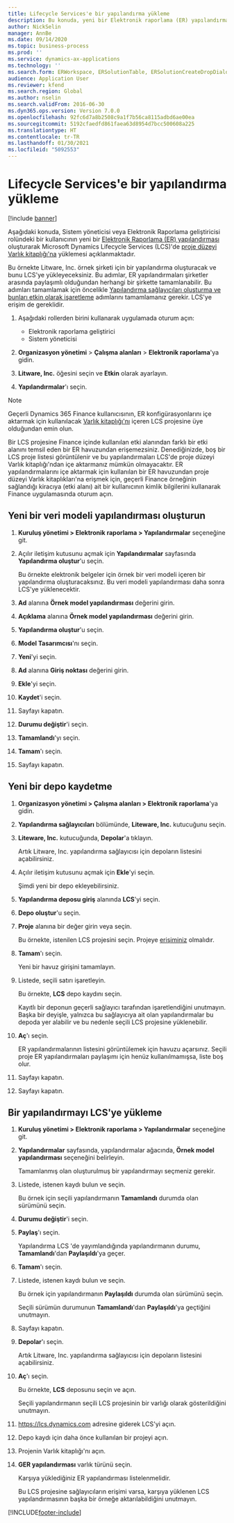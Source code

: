 ```yaml
---
title: Lifecycle Services'e bir yapılandırma yükleme
description: Bu konuda, yeni bir Elektronik raporlama (ER) yapılandırması oluşturma ve bunu Microsoft Dynamics Lifecycle Services'a (LCS) yükleme açıklanmaktadır.
author: NickSelin
manager: AnnBe
ms.date: 09/14/2020
ms.topic: business-process
ms.prod: ''
ms.service: dynamics-ax-applications
ms.technology: ''
ms.search.form: ERWorkspace, ERSolutionTable, ERSolutionCreateDropDialog, ERDataModelDesigner, ERDataModelContentsItemCreationDialog, ERSolutionRepositoryTable, ERSolutionRepositoryCreateDropDialog, ERSolutionImport
audience: Application User
ms.reviewer: kfend
ms.search.region: Global
ms.author: nselin
ms.search.validFrom: 2016-06-30
ms.dyn365.ops.version: Version 7.0.0
ms.openlocfilehash: 92fc6d7a8b2508c9a1f7b56ca8115adbd6ae00ea
ms.sourcegitcommit: 5192cfaedfd861faea63d8954d7bcc500608a225
ms.translationtype: HT
ms.contentlocale: tr-TR
ms.lasthandoff: 01/30/2021
ms.locfileid: "5092553"
---
```

# <a name="upload-a-configuration-into-lifecycle-services"></a>Lifecycle Services'e bir yapılandırma yükleme

[!include [banner](../../includes/banner.md)]

Aşağıdaki konuda, Sistem yöneticisi veya Elektronik Raporlama geliştiricisi rolündeki bir kullanıcının yeni bir [Elektronik Raporlama (ER) yapılandırması](../general-electronic-reporting.md#Configuration) oluşturarak Microsoft Dynamics Lifecycle Services (LCS)'de [proje düzeyi Varlık kitaplığı'na](../../lifecycle-services/asset-library.md) yüklemesi açıklanmaktadır.

Bu örnekte Litware, Inc. örnek şirketi için bir yapılandırma oluşturacak ve bunu LCS'ye yükleyeceksiniz. Bu adımlar, ER yapılandırmaları şirketler arasında paylaşımlı olduğundan herhangi bir şirkette tamamlanabilir. Bu adımları tamamlamak için öncelikle [Yapılandırma sağlayıcıları oluşturma ve bunları etkin olarak işaretleme](er-configuration-provider-mark-it-active-2016-11.md) adımlarını tamamlamanız gerekir. LCS'ye erişim de gereklidir.

1. Aşağıdaki rollerden birini kullanarak uygulamada oturum açın:

    - Elektronik raporlama geliştirici
    - Sistem yöneticisi

2. **Organizasyon yönetimi** \> **Çalışma alanları** \> **Elektronik raporlama**'ya gidin.
3. **Litware, Inc.** öğesini seçin ve **Etkin** olarak ayarlayın.
4. **Yapılandırmalar**'ı seçin.

<a name="accessconditions"></a>
> [!NOTE]
> Geçerli Dynamics 365 Finance kullanıcısının, ER konfigürasyonlarını içe aktarmak için kullanılacak [Varlık kitaplığı'nı](../../lifecycle-services/asset-library.md#asset-library-support) içeren LCS projesine üye olduğundan emin olun.
>
> Bir LCS projesine Finance içinde kullanılan etki alanından farklı bir etki alanını temsil eden bir ER havuzundan erişemezsiniz. Denediğinizde, boş bir LCS proje listesi görüntülenir ve bu yapılandırmaları LCS'de proje düzeyi Varlık kitaplığı'ndan içe aktarmanız mümkün olmayacaktır. ER yapılandırmalarını içe aktarmak için kullanılan bir ER havuzundan proje düzeyi Varlık kitaplıkları'na erişmek için, geçerli Finance örneğinin sağlandığı kiracıya (etki alanı) ait bir kullanıcının kimlik bilgilerini kullanarak Finance uygulamasında oturum açın.

## <a name="create-a-new-data-model-configuration"></a>Yeni bir veri modeli yapılandırması oluşturun

1. **Kuruluş yönetimi \> Elektronik raporlama \> Yapılandırmalar** seçeneğine git.
2. Açılır iletişim kutusunu açmak için **Yapılandırmalar** sayfasında **Yapılandırma oluştur**'u seçin.

    Bu örnekte elektronik belgeler için örnek bir veri modeli içeren bir yapılandırma oluşturacaksınız. Bu veri modeli yapılandırması daha sonra LCS'ye yüklenecektir.

3. **Ad** alanına **Örnek model yapılandırması** değerini girin.
4. **Açıklama** alanına **Örnek model yapılandırması** değerini girin.
5. **Yapılandırma oluştur**'u seçin.
6. **Model Tasarımcısı**'nı seçin.
7. **Yeni**'yi seçin.
8. **Ad** alanına **Giriş noktası** değerini girin.
9. **Ekle**'yi seçin.
10. **Kaydet**'i seçin.
11. Sayfayı kapatın.
12. **Durumu değiştir**'i seçin.
13. **Tamamlandı**'yı seçin.
14. **Tamam**'ı seçin.
15. Sayfayı kapatın.

## <a name="register-a-new-repository"></a>Yeni bir depo kaydetme

1. **Organizasyon yönetimi \> Çalışma alanları \> Elektronik raporlama**'ya gidin.

2. **Yapılandırma sağlayıcıları** bölümünde, **Liteware, Inc.** kutucuğunu seçin.

3. **Liteware, Inc.** kutucuğunda, **Depolar**'a tıklayın.

    Artık Litware, Inc. yapılandırma sağlayıcısı için depoların listesini açabilirsiniz.

4. Açılır iletişim kutusunu açmak için **Ekle**'yi seçin.

    Şimdi yeni bir depo ekleyebilirsiniz.

5. **Yapılandırma deposu giriş** alanında **LCS**'yi seçin.
6. **Depo oluştur**'u seçin.
7. **Proje** alanına bir değer girin veya seçin.

    Bu örnekte, istenilen LCS projesini seçin. Projeye [erişiminiz](#accessconditions) olmalıdır.

8. **Tamam**'ı seçin.

    Yeni bir havuz girişini tamamlayın.

9. Listede, seçili satırı işaretleyin.

    Bu örnekte, **LCS** depo kaydını seçin.

    Kayıtlı bir deponun geçerli sağlayıcı tarafından işaretlendiğini unutmayın. Başka bir deyişle, yalnızca bu sağlayıcıya ait olan yapılandırmalar bu depoda yer alabilir ve bu nedenle seçili LCS projesine yüklenebilir.

10. **Aç**'ı seçin.

    ER yapılandırmalarının listesini görüntülemek için havuzu açarsınız. Seçili proje ER yapılandırmaları paylaşımı için henüz kullanılmamışsa, liste boş olur.

11. Sayfayı kapatın.
12. Sayfayı kapatın.

## <a name="upload-a-configuration-into-lcs"></a>Bir yapılandırmayı LCS'ye yükleme

1. **Kuruluş yönetimi \> Elektronik raporlama \> Yapılandırmalar** seçeneğine git.
2. **Yapılandırmalar** sayfasında, yapılandırmalar ağacında, **Örnek model yapılandırması** seçeneğini belirleyin.

    Tamamlanmış olan oluşturulmuş bir yapılandırmayı seçmeniz gerekir.

3. Listede, istenen kaydı bulun ve seçin.

    Bu örnek için seçili yapılandırmanın **Tamamlandı** durumda olan sürümünü seçin.

4. **Durumu değiştir**'i seçin.
5. **Paylaş**'ı seçin.

    Yapılandırma LCS 'de yayımlandığında yapılandırmanın durumu, **Tamamlandı**'dan **Paylaşıldı**'ya geçer.

6. **Tamam**'ı seçin.
7. Listede, istenen kaydı bulun ve seçin.

    Bu örnek için yapılandırmanın **Paylaşıldı** durumda olan sürümünü seçin.

    Seçili sürümün durumunun **Tamamlandı**'dan **Paylaşıldı**'ya geçtiğini unutmayın.

8. Sayfayı kapatın.
9. **Depolar**'ı seçin.

    Artık Litware, Inc. yapılandırma sağlayıcısı için depoların listesini açabilirsiniz.

10. **Aç**'ı seçin.

    Bu örnekte, **LCS** deposunu seçin ve açın.

    Seçili yapılandırmanın seçili LCS projesinin bir varlığı olarak gösterildiğini unutmayın.

11. <https://lcs.dynamics.com> adresine giderek LCS'yi açın.
12. Depo kaydı için daha önce kullanılan bir projeyi açın.
13. Projenin Varlık kitaplığı'nı açın.
14. **GER yapılandırması** varlık türünü seçin.

    Karşıya yüklediğiniz ER yapılandırması listelenmelidir.

    Bu LCS projesine sağlayıcıların erişimi varsa, karşıya yüklenen LCS yapılandırmasının başka bir örneğe aktarılabildiğini unutmayın.


[!INCLUDE[footer-include](../../../../includes/footer-banner.md)]